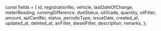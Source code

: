 const fields = {
id,
registrationNo,
vehicle,
lastDateOfChange,
meterReading,
runningDifference,
dueStatus,
oilGrade,
quantity,
oilFilter,
amount,
aplCardNo,
status,
periodicType,
issueDate,
created_at,
updated_at,
deleted_at,
airFilter,
dieselFilter,
description,
remarks,
};
